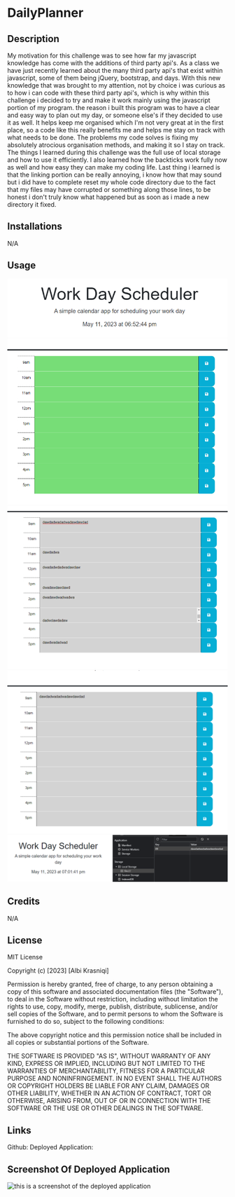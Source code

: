 # DailyPlanner

## Description

My motivation for this challenge was to see how far my javascript knowledge has come  with the additions of third party api's.  As a class we have just recently learned about the many third party api's that exist within javascript, some of them being jQuery, bootstrap, and days.  With this new knowledge that was brought to my attention, not by choice i was curious as to how i can code with these third party api's, which is why within this challenge i decided to try and make it work mainly using the javascript portion of my program.  the reason i built this program was to have a clear and easy way to plan out my day, or someone else's if they decided to use it as well.  It helps keep me organised which I'm not very great at in the first place, so a code like this really benefits me and helps me stay on track with what needs to be done.  The problems my code solves is fixing my absolutely atrocious organisation methods, and making it so I stay on track.  The things I learned during this challenge was the full use of local storage and how to use it efficiently. I also learned how the backticks work fully now as well and how easy they can make my coding life.  Last thing i learned is that the linking portion can be really annoying, i know how that may sound but i did have to complete reset my whole code directory due to the fact that my files may have corrupted or something along those lines, to be honest i don't truly know what happened but as soon as i made a new directory it fixed.  

## Installations

N/A

## Usage

![this is an image to show that the website displays the current time and date](./assets/images/TimeDisplay.png)
![this is an image to show the colored portion of the boxes and how they will change based on time](./assets/images/coloredboxes.png)
![this is an image to show the text portion of the text areas](./assets/images/TextDisplay.png)
![this is an image to show the save portion as best as possible, only one of the boxes was saved and stayed after page refresh](./assets/images/Savedisplay.png)
![this images shows the local storage working](./assets/images/Localstorage.png)

## Credits

N/A

## License

MIT License

Copyright (c) [2023] [Albi Krasniqi]

Permission is hereby granted, free of charge, to any person obtaining a copy
of this software and associated documentation files (the "Software"), to deal
in the Software without restriction, including without limitation the rights
to use, copy, modify, merge, publish, distribute, sublicense, and/or sell
copies of the Software, and to permit persons to whom the Software is
furnished to do so, subject to the following conditions:

The above copyright notice and this permission notice shall be included in all
copies or substantial portions of the Software.

THE SOFTWARE IS PROVIDED "AS IS", WITHOUT WARRANTY OF ANY KIND, EXPRESS OR
IMPLIED, INCLUDING BUT NOT LIMITED TO THE WARRANTIES OF MERCHANTABILITY,
FITNESS FOR A PARTICULAR PURPOSE AND NONINFRINGEMENT. IN NO EVENT SHALL THE
AUTHORS OR COPYRIGHT HOLDERS BE LIABLE FOR ANY CLAIM, DAMAGES OR OTHER
LIABILITY, WHETHER IN AN ACTION OF CONTRACT, TORT OR OTHERWISE, ARISING FROM,
OUT OF OR IN CONNECTION WITH THE SOFTWARE OR THE USE OR OTHER DEALINGS IN THE
SOFTWARE.

## Links

Github:
Deployed Application:

## Screenshot Of Deployed Application

![this is a screenshot of the deployed application]()
